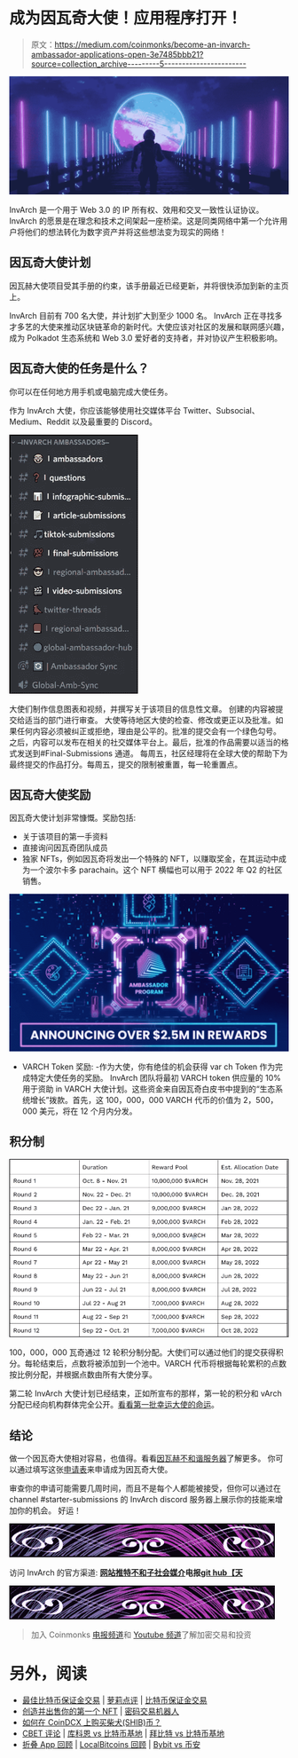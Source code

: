 # 成为因瓦奇大使！应用程序打开！

> 原文：<https://medium.com/coinmonks/become-an-invarch-ambassador-applications-open-3e7485bbb21?source=collection_archive---------5----------------------->

![](img/fb350d4900ab993b1edcff7aa9f6f8d3.png)

InvArch 是一个用于 Web 3.0 的 IP 所有权、效用和交叉一致性认证协议。InvArch 的愿景是在理念和技术之间架起一座桥梁。这是同类网络中第一个允许用户将他们的想法转化为数字资产并将这些想法变为现实的网络！

## 因瓦奇大使计划

因瓦赫大使项目受其手册的约束，该手册最近已经更新，并将很快添加到新的主页上。

InvArch 目前有 700 名大使，并计划扩大到至少 1000 名。
InvArch 正在寻找多才多艺的大使来推动区块链革命的新时代。大使应该对社区的发展和联网感兴趣，成为 Polkadot 生态系统和 Web 3.0 爱好者的支持者，并对协议产生积极影响。

## 因瓦奇大使的任务是什么？

你可以在任何地方用手机或电脑完成大使任务。

作为 InvArch 大使，你应该能够使用社交媒体平台 Twitter、Subsocial、Medium、Reddit 以及最重要的 Discord。

![](img/fbad9cb1526934a9853caab3ba7d8688.png)

大使们制作信息图表和视频，并撰写关于该项目的信息性文章。
创建的内容被提交给适当的部门进行审查。
大使等待地区大使的检查、修改或更正以及批准。如果任何内容必须被纠正或拒绝，理由是公平的。批准的提交会有一个绿色勾号。
之后，内容可以发布在相关的社交媒体平台上。最后，批准的作品需要以适当的格式发送到#Final-Submissions 通道。
每周五，社区经理将在全球大使的帮助下为最终提交的作品打分。每周五，提交的限制被重置，每一轮重置点。

## 因瓦奇大使奖励

因瓦奇大使计划非常慷慨。奖励包括:

*   关于该项目的第一手资料
*   直接询问因瓦奇团队成员
*   独家 NFTs，例如因瓦奇将发出一个特殊的 NFT，以赚取奖金，在其运动中成为一个波尔卡多 parachain。这个 NFT 横幅也可以用于 2022 年 Q2 的社区销售。

![](img/3023042fee921d9f9fe6e4ffc5a83027.png)

*   VARCH Token 奖励:
    -作为大使，你有绝佳的机会获得 var ch Token 作为完成特定大使任务的奖励。
    InvArch 团队将最初 VARCH token 供应量的 10%用于资助 in VARCH 大使计划。这些资金来自因瓦奇白皮书中提到的“生态系统增长”拨款。首先，这 100，000，000 VARCH 代币的价值为 2，500，000 美元，将在 12 个月内分发。

## 积分制

![](img/b01390c903b57c2a9593293732934077.png)

100，000，000 瓦奇通过 12 轮积分制分配。大使们可以通过他们的提交获得积分。每轮结束后，点数将被添加到一个池中。VARCH 代币将根据每轮累积的点数按比例分配，并根据点数由所有大使分享。

第二轮 InvArch 大使计划已经结束，正如所宣布的那样，第一轮的积分和 vArch 分配已经向机构群体完全公开。[看看第一批幸运大使的命运](https://docs.google.com/spreadsheets/d/e/2PACX-1vQ8Iu-2Oxfo5IBJxgahUDYQZ1KHQPnkYnYikPNCRKIfmuXAgY7UbBfW56HlTqVBIxeLQG7YAyyaqpap/pubhtml?gid=0&single=true)。

## 结论

做一个因瓦奇大使相对容易，也值得。看看[因瓦赫不和谐服务器](https://discord.gg/38Q6TmEMAc)了解更多。
你可以通过填写这张[申请表](https://docs.google.com/formsd/e/1FAIpQLScyek_HBYIhOHKlk3QJ2LnnKjhMHoDyEPDwuUYJ0igs2mbgQQ/viewform)来申请成为因瓦奇大使。

审查你的申请可能需要几周时间，而且不是每个人都能被接受，但你可以通过在 channel #starter-submissions 的 InvArch discord 服务器上展示你的技能来增加你的机会。
好运！

![](img/5700946a9ff74485dec4aa80721e3a41.png)

访问 InvArch 的官方渠道:
[**网站**](https://invarch.network/)[**推特**](https://twitter.com/InvArchNetwork)[**不和**](https://discord.gg/J5Qwcb7tbN)[**子社会**](https://app.subsocial.network/5857)[**媒介**](https://invarch.medium.com/)**电报**[**git hub【天**](https://github.com/Invarch)

![](img/99be349a154c9fd28dad24492750cbbd.png)

> 加入 Coinmonks [电报频道](https://t.me/coincodecap)和 [Youtube 频道](https://www.youtube.com/c/coinmonks/videos)了解加密交易和投资

# 另外，阅读

*   [最佳比特币保证金交易](/coinmonks/bitcoin-margin-trading-exchange-bcbfcbf7b8e3) | [萝莉点评](/coinmonks/lolli-review-e6ddc7895ad8) | [比特币保证金交易](https://coincodecap.com/bityard-margin-trading)
*   [创造并出售你的第一个 NFT](https://coincodecap.com/create-nft) | [密码交易机器人](https://coincodecap.com/best-crypto-trading-bots)
*   [如何在 CoinDCX 上购买柴犬(SHIB)币？](https://coincodecap.com/buy-shiba-coindcx)
*   [CBET 评论](https://coincodecap.com/cbet-casino-review) | [库科恩 vs 比特币基地](https://coincodecap.com/kucoin-vs-coinbase) | [拜比特 vs 比特币基地](https://coincodecap.com/bybit-vs-coinbase)
*   [折叠 App 回顾](https://coincodecap.com/fold-app-review) | [LocalBitcoins 回顾](/coinmonks/localbitcoins-review-6cc001c6ed56) | [Bybit vs 币安](https://coincodecap.com/bybit-binance-moonxbt)